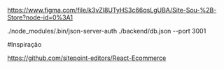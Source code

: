 https://www.figma.com/file/k3vZl8UTyHS3c66qsLgUBA/Site-Sou-%2B-Store?node-id=0%3A1


./node_modules/.bin/json-server-auth ./backend/db.json --port 3001

#Inspiração

https://github.com/sitepoint-editors/React-Ecommerce
